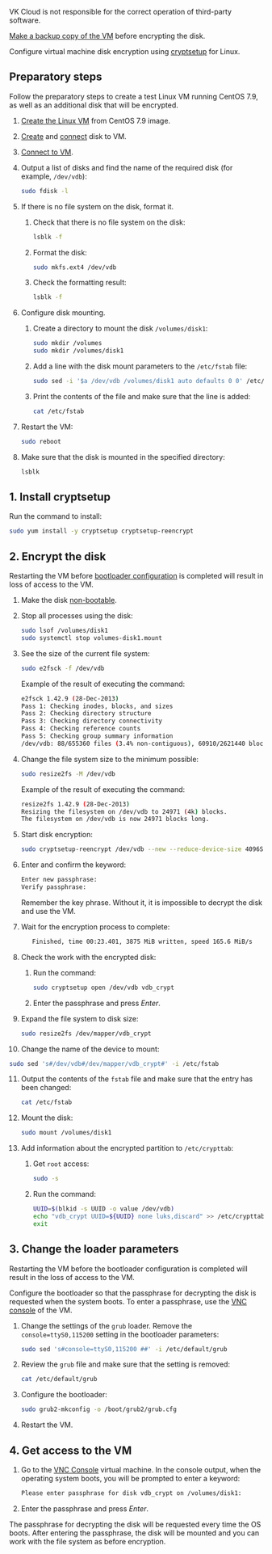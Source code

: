 <err>

VK Cloud is not responsible for the correct operation of third-party software.

[Make a backup copy of the VM](/en/storage/backups/service-management/create-backup-copy) before encrypting the disk.

</err>

Configure virtual machine disk encryption using [cryptsetup](https://manpages.ubuntu.com/manpages/trusty/man8/cryptsetup.8.html) for Linux.

## Preparatory steps

Follow the preparatory steps to create a test Linux VM running CentOS 7.9, as well as an additional disk that will be encrypted.

1. [Create the Linux VM](../../service-management/vm/vm-create) from CentOS 7.9 image.
2. [Create](../../service-management/volumes#create_disk) and [connect](../../service-management/volumes#mount_disk) disk to VM.
3. [Connect to VM](../../service-management/vm/vm-connect/vm-connect-nix).
4. Output a list of disks and find the name of the required disk (for example, `/dev/vdb`):

   ```bash
   sudo fdisk -l 
   ```

5. If there is no file system on the disk, format it.

   1. Check that there is no file system on the disk:

      ```bash
      lsblk -f
      ```

   2. Format the disk:

      ```bash
      sudo mkfs.ext4 /dev/vdb
      ```

   3. Check the formatting result:

      ```bash
      lsblk -f
      ```

6. Configure disk mounting.

   1. Create a directory to mount the disk `/volumes/disk1`:

      ```bash
      sudo mkdir /volumes
      sudo mkdir /volumes/disk1
      ```

   2. Add a line with the disk mount parameters to the `/etc/fstab` file:

      ```bash
      sudo sed -i '$a /dev/vdb /volumes/disk1 auto defaults 0 0' /etc/fstab
      ```

   3. Print the contents of the file and make sure that the line is added:

      ```bash
      cat /etc/fstab
      ```

7. Restart the VM:

   ```bash
   sudo reboot
   ```

8. Make sure that the disk is mounted in the specified directory:

   ```bash
   lsblk
   ```

## 1. Install cryptsetup

Run the command to install:

```bash
sudo yum install -y cryptsetup cryptsetup-reencrypt
```

## 2. Encrypt the disk

<err>

Restarting the VM before [bootloader configuration](#3_change_the_loader_parameters) is completed will result in loss of access to the VM.

</err>

1. Make the disk [non-bootable](../../service-management/volumes#replacing_root_disk).
2. Stop all processes using the disk:

   ```bash
   sudo lsof /volumes/disk1
   sudo systemctl stop volumes-disk1.mount
   ```

3. See the size of the current file system:

   ```bash
   sudo e2fsck -f /dev/vdb
   ```

   Example of the result of executing the command:

   ```bash
   e2fsck 1.42.9 (28-Dec-2013)
   Pass 1: Checking inodes, blocks, and sizes
   Pass 2: Checking directory structure
   Pass 3: Checking directory connectivity
   Pass 4: Checking reference counts
   Pass 5: Checking group summary information
   /dev/vdb: 88/655360 files (3.4% non-contiguous), 60910/2621440 blocks
   ```

4. Change the file system size to the minimum possible:

   ```bash
   sudo resize2fs -M /dev/vdb
   ```

   Example of the result of executing the command:

   ```bash
   resize2fs 1.42.9 (28-Dec-2013)
   Resizing the filesystem on /dev/vdb to 24971 (4k) blocks.
   The filesystem on /dev/vdb is now 24971 blocks long.
   ```

5. Start disk encryption:

   ```bash
   sudo cryptsetup-reencrypt /dev/vdb --new --reduce-device-size 4096S
   ```

6. Enter and confirm the keyword:

   ```bash
   Enter new passphrase:
   Verify passphrase:
   ```

   <warn>

   Remember the key phrase. Without it, it is impossible to decrypt the disk and use the VM.

   </warn>

7. Wait for the encryption process to complete:

   ```bash
      Finished, time 00:23.401, 3875 MiB written, speed 165.6 MiB/s
   ```

8. Check the work with the encrypted disk:

   1. Run the command:

      ```bash
      sudo cryptsetup open /dev/vdb vdb_crypt
      ```

   2. Enter the passphrase and press *Enter*.

9. Expand the file system to disk size:

   ```bash
   sudo resize2fs /dev/mapper/vdb_crypt
   ```

10. Change the name of the device to mount:

   ```bash
   sudo sed 's#/dev/vdb#/dev/mapper/vdb_crypt#' -i /etc/fstab
   ```

11. Output the contents of the `fstab` file and make sure that the entry has been changed:

      ```bash
      cat /etc/fstab
      ```

12. Mount the disk:

      ```bash
      sudo mount /volumes/disk1
      ```

13. Add information about the encrypted partition to `/etc/crypttab`:

      1. Get `root` access:

         ```bash
         sudo -s
         ```

      2. Run the command:

         ```bash
         UUID=$(blkid -s UUID -o value /dev/vdb)
         echo "vdb_crypt UUID=${UUID} none luks,discard" >> /etc/crypttab
         exit
         ```

## 3. Change the loader parameters

<err>

Restarting the VM before the bootloader configuration is completed will result in the loss of access to the VM.

</err>

Configure the bootloader so that the passphrase for decrypting the disk is requested when the system boots. To enter a passphrase, use the [VNC console](../../service-management/vm/vm-console#the_vnc_console) of the VM.

1. Change the settings of the `grub` loader. Remove the `console=ttyS0,115200` setting in the bootloader parameters:

   ```bash
   sudo sed 's#console=ttyS0,115200 ##' -i /etc/default/grub
   ```

2. Review the `grub` file and make sure that the setting is removed:

   ```bash
   cat /etc/default/grub
   ```

3. Configure the bootloader:

   ```bash
   sudo grub2-mkconfig -o /boot/grub2/grub.cfg
   ```

4. Restart the VM.

## 4. Get access to the VM

1. Go to the [VNC Console](../../service-management/vm/vm-console#the_vnc_console) virtual machine. In the console output, when the operating system boots, you will be prompted to enter a keyword:

   ```bash
   Please enter passphrase for disk vdb_crypt on /volumes/disk1:
   ```

2. Enter the passphrase and press *Enter*.

The passphrase for decrypting the disk will be requested every time the OS boots. After entering the passphrase, the disk will be mounted and you can work with the file system as before encryption.
